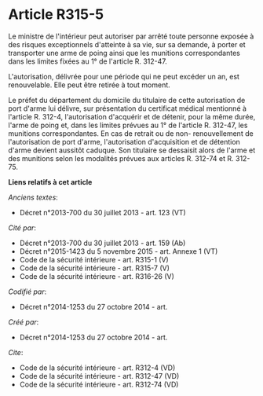 # Article R315-5

Le ministre de l'intérieur peut autoriser par arrêté toute personne exposée à des risques exceptionnels d'atteinte à sa vie,
sur sa demande, à porter et transporter une arme de poing ainsi que les munitions correspondantes dans les limites fixées au
1° de l'article R. 312-47. 

L'autorisation, délivrée pour une période qui ne peut excéder un an, est renouvelable. Elle peut être retirée à tout moment. 

Le préfet du département du domicile du titulaire de cette autorisation de port d'arme lui délivre, sur présentation du
certificat médical mentionné à l'article R. 312-4, l'autorisation d'acquérir et de détenir, pour la même durée, l'arme de
poing et, dans les limites prévues au 1° de l'article R. 312-47, les munitions correspondantes. En cas de retrait ou de non-
renouvellement de l'autorisation de port d'arme, l'autorisation d'acquisition et de détention d'arme devient aussitôt
caduque. Son titulaire se dessaisit alors de l'arme et des munitions selon les modalités prévues aux articles R. 312-74 et R.
312-75.

**Liens relatifs à cet article**

_Anciens textes_:

  - Décret n°2013-700 du 30 juillet 2013 - art. 123 (VT)

_Cité par_:

  - Décret n°2013-700 du 30 juillet 2013 - art. 159 (Ab)
  - Décret n°2015-1423 du 5 novembre 2015 - art. Annexe 1 (VT)
  - Code de la sécurité intérieure - art. R315-1 (V)
  - Code de la sécurité intérieure - art. R315-7 (V)
  - Code de la sécurité intérieure - art. R316-26 (V)

_Codifié par_:

  - Décret n°2014-1253 du 27 octobre 2014 - art.

_Créé par_:

  - Décret n°2014-1253 du 27 octobre 2014 - art.

_Cite_:

  - Code de la sécurité intérieure - art. R312-4 (VD)
  - Code de la sécurité intérieure - art. R312-47 (VD)
  - Code de la sécurité intérieure - art. R312-74 (VD)
